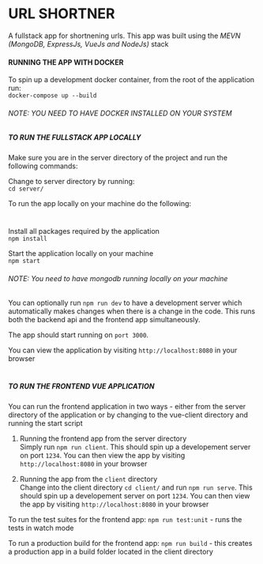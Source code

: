 # URL SHORTNER

A fullstack app for shortnening urls. This app was built using the _MEVN (MongoDB, ExpressJs, VueJs and NodeJs)_ stack

#### RUNNING THE APP WITH DOCKER

To spin up a development docker container, from the root of the application run:<br>
`docker-compose up --build`

###### NOTE: YOU NEED TO HAVE DOCKER INSTALLED ON YOUR SYSTEM

##### TO RUN THE FULLSTACK APP LOCALLY

Make sure you are in the server directory of the project and run the following commands:

Change to server directory by running:<br>
`cd server/`

To run the app locally on your machine do the following:

#

Install all packages required by the application<br>
`npm install`

Start the application locally on your machine<br>
`npm start`

###### NOTE: You need to have mongodb running locally on your machine

You can optionally run `npm run dev` to have a development server which automatically makes changes when there is a change in the code. This runs both the backend api and the frontend app simultaneously.

The app should start running on `port 3000`. <br>

You can view the application by visiting `http://localhost:8080` in your browser

#

##### TO RUN THE FRONTEND VUE APPLICATION

You can run the frontend application in two ways - either from the server directory of the application or by changing to the vue-client directory and running the start script

1. Running the frontend app from the server directory<br>
   Simply run `npm run client`. This should spin up a developement server on port `1234`. You can then view the app by visiting `http://localhost:8080` in your browser

2. Running the app from the `client` directory<br>
   Change into the client directory `cd client/` and run `npm run serve`. This should spin up a developement server on port `1234`. You can then view the app by visiting `http://localhost:8080` in your browser

To run the test suites for the frontend app:
`npm run test:unit` - runs the tests in watch mode

To run a production build for the frontend app:
`npm run build` - this creates a production app in a build folder located in the client directory

#
